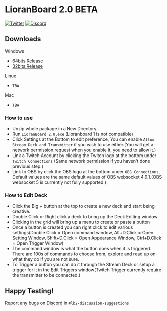 # LioranBoard 2.0 BETA

[![Twitter](https://img.shields.io/twitter/url/https/twitter.com/fold_left.svg?style=social&label=Follow%20%40LioranBoard)](https://twitter.com/LioranBoard)
[![Discord](https://img.shields.io/discord/699319482442711072.svg?label=&logo=discord&logoColor=ffffff&color=7389D8&labelColor=6A7EC2)](https://discord.gg/dXez8Zh)

##  Downloads

Windows
- [64bits Release](https://github.com/LioranWaters/Lioranboard2Update/raw/main/download/x64.zip)
- [32bits Release](https://github.com/LioranWaters/Lioranboard2Update/raw/main/download/x86.zip)

Linux
- `TBA`

Mac
- `TBA`

### How to use

- Unzip whole package in a New Directory. 
- Run `LioranBoard 2.0.exe` (Lioranboard 1 is not compatible)
- Click Settings at the Bottom to edit preference, You can enable `Allow Stream Deck and Transmitter` if you wish to use either.(You will get a network permission request when you enable it, you need to allow it.)
- Link a Twitch Account by clicking the Twitch logo at the bottom under `Twitch Connections` (Same network permission if you haven't done previous step.)
- Link to OBS by click the OBS logo at the bottom under `OBS Connections`, Default values are the same default values of OBS websocket 4.9.1.(OBS websocket 5 is currently not fully supported.)


### How to Edit Deck

- Click the Big + button at the top to create a new deck and start being creative.
- Double Click or Right click a deck to bring up the Deck Editing window.
- Clicking in the grid will bring up a menu to create or paste a button
- Once a button is created you can right click to edit various settings(Double Click = Open command window, Alt+D.Click = Open Setting Window, Shift+D.Click = Open Appearance Window, Ctrl+D.Click = Open Trigger Window)
- The command window is what the button does when it is triggered. There are 100s of commands to choose from, explore and read up on what they do if you are not sure.
- To Trigger a button you can do it through the Stream Deck or setup a trigger for it in the Edit Triggers window(Twitch Trigger currently require the transmitter to be connected.)

## Happy Testing!

Report any bugs on [Discord](https://discord.gg/dXez8Zh) in `#lb2-discussion-suggestions`